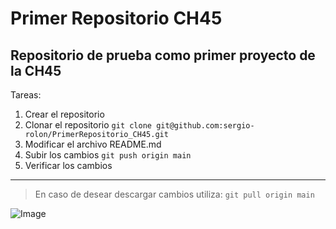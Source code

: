 # Primer Repositorio CH45

## Repositorio de prueba como primer proyecto de la CH45

Tareas:
1. Crear el repositorio
2. Clonar el repositorio
` git clone git@github.com:sergio-rolon/PrimerRepositorio_CH45.git `
3. Modificar el archivo README.md
4. Subir los cambios
` git push origin main `
5. Verificar los cambios

---

> En caso de desear descargar cambios utiliza: 
` git pull origin main `

![Image](https://github.com/fluidicon.png)